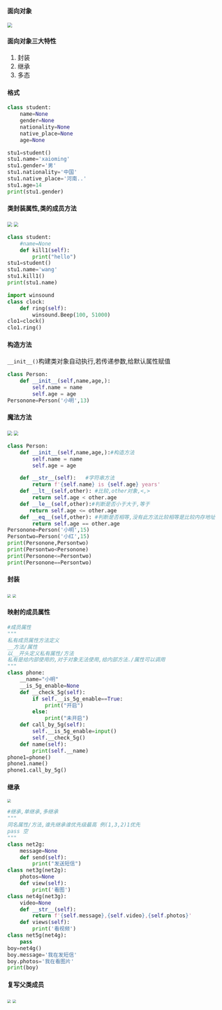 ####  面向对象

<img src="E:\DEO\Images\cat\2024-01-20_133058.png" style="zoom:67%;" />

#### 面向对象三大特性

1. 封装
2. 继承
3. 多态

#### 格式

```Python
class student:
    name=None
    gender=None
    nationality=None
    native_place=None
    age=None

stu1=student()
stu1.name='xaioming'
stu1.gender='男'
stu1.nationality='中国'
stu1.native_place='河南..'
stu1.age=14
print(stu1.gender)
```

#### 类封装属性,类的成员方法

<img src="E:\DEO\Images\cat\2024-01-20_112720.png" style="zoom:67%;" />

<img src="E:\DEO\Images\cat\2024-01-20_112939.png" style="zoom:67%;" />

```Python
class student:
    #name=None
    def kill1(self):
        print("hello")
stu1=student()
stu1.name='wang'
stu1.kill1()
print(stu1.name)
```

```python
import winsound
class clock:
    def ring(self):
        winsound.Beep(100, 51000)
clo1=clock()
clo1.ring()
```

#### 构造方法

`__init__()`构建类对象自动执行,若传递参数,给默认属性赋值

```python
class Person:
    def __init__(self,name,age,):
        self.name = name
        self.age = age
Personone=Person('小明',13)
```

#### 魔法方法

<img src="E:\DEO\Images\cat\2024-01-20_134028.png" style="zoom:67%;" />



<img src="E:\DEO\Images\cat\2024-01-20_140245.png" style="zoom:67%;" />



```Python
class Person:
    def __init__(self,name,age,):#构造方法
        self.name = name
        self.age = age

    def __str__(self):   #字符串方法
        return f'{self.name} is {self.age} years'
    def __lt__(self,other): #比较,other对象,<,>
        return self.age < other.age
    def __le__(self,other):#判断是否小于大于,等于
       return self.age <= other.age
    def __eq__(self,other): #判断是否相等,没有此方法比较相等是比较内存地址
        return self.age == other.age
Personone=Person('小明',15)
Persontwo=Person('小红',15)
print(Personone,Persontwo)
print(Persontwo<Personone)
print(Personone<=Persontwo)
print(Personone==Persontwo)
```



#### 封装

<img src="E:\DEO\Images\cat\2024-01-20_140500.png" style="zoom: 50%;" />

<img src="E:\DEO\Images\cat\2024-01-20_141420.png" style="zoom:50%;" />

#### 映射的成员属性

```Python
#成员属性
"""
私有成员属性方法定义
__方法/属性
以__开头定义私有属性/方法
私有是给内部使用的,对于对象无法使用,给内部方法./属性可以调用
"""
class phone:
    __name="小明"
    __is_5g_enable=None
    def __check_5g(self):
        if self.__is_5g_enable==True:
            print("开启")
        else:
            print("未开启")
    def call_by_5g(self):
        self.__is_5g_enable=input()
        self.__check_5g()
    def name(self):
        print(self.__name)
phone1=phone()
phone1.name()
phone1.call_by_5g()
```

#### 继承

<img src="E:\DEO\Images\cat\2024-01-20_150856.png" style="zoom:50%;" />

```python
#继承,单继承,多继承
"""
同名属性/方法,谁先继承谁优先级最高 例(1,3,2)1优先
pass 空
"""
class net2g:
    message=None
    def send(self):
        print("发送短信")
class net3g(net2g):
    photos=None
    def view(self):
        print('看图')
class net4g(net3g):
    video=None
    def __str__(self):
        return f'{self.message},{self.video},{self.photos}'
    def views(self):
        print('看视频')
class net5g(net4g):
    pass
boy=net4g()
boy.message='我在发短信'
boy.photos='我在看图片'
print(boy)
```

#### 复写父类成员

<img src="E:\DEO\Images\cat\2024-01-20_151107.png" style="zoom:50%;" />

<img src="E:\DEO\Images\cat\2024-01-20_151343.png" style="zoom:50%;" />
